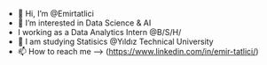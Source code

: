 - 👋 Hi, I’m @Emirtatlici
- 👀 I’m interested in Data Science & AI
- I working as a Data Analytics Intern @B/S/H/
- 🌱 I am studying Statisics @Yıldız Technical University
- 📫 How to reach me --> (https://www.linkedin.com/in/emir-tatlici/)

<!---
Emirtatlici/Emirtatlici is a ✨ special ✨ repository because its `README.md` (this file) appears on your GitHub profile.
You can click the Preview link to take a look at your changes.
--->
